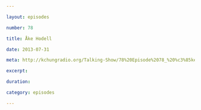 ```yaml
---

layout: episodes

number: 78

title: Åke Hodell

date: 2013-07-31

meta: http://kchungradio.org/Talking-Show/78%20Episode%2078_%20%c3%85ke%20Hodell.mp3

excerpt:

duration:

category: episodes

---
```

